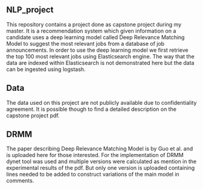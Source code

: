 ## NLP_project
This repository contains a project done as capstone project during my master. It is a recommendation system which given information on a  candidate uses a deep learning model called Deep Relevance Matching Model to suggest the most relevant jobs from a database of job announcements. In order to use the deep learning model we first retrieve the top 100 most relevant jobs using Elasticsearch engine. The way that the data are indexed within Elasticsearch is not demonstrated here but the data can be ingested using logstash. 

## Data
The data used on this project are not publicly available due to confidentiality agreement. It is possible though to find a detailed description on the capstone project pdf. 

## DRMM
The paper describing Deep Relevance Matching Model is by Guo et al. and is uploaded here for those interested.
For the implementation of DRMM dynet tool was used and multiple versions were calculated as mention in the experimental results of the pdf.
But only one version is uploaded containing lines needed to be added to construct variations of the main model in comments.
